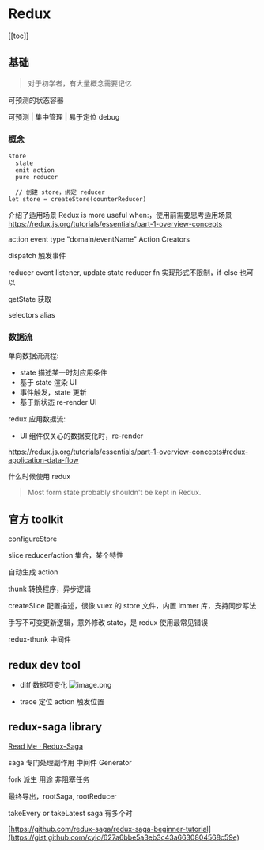 # Redux
[[toc]]

## 基础

> 对于初学者，有大量概念需要记忆

可预测的状态容器

可预测 | 集中管理 | 易于定位 debug

### 概念
```
store
  state
  emit action
  pure reducer

  // 创建 store，绑定 reducer
let store = createStore(counterReducer)
```

介绍了适用场景 Redux is more useful when:，使用前需要思考适用场景
https://redux.js.org/tutorials/essentials/part-1-overview-concepts

action event type "domain/eventName"
Action Creators

dispatch 触发事件

reducer event listener, update state
reducer fn 实现形式不限制，if-else 也可以

getState 获取

selectors alias

### 数据流
单向数据流流程:
- state 描述某一时刻应用条件
- 基于 state 渲染 UI
- 事件触发，state 更新
- 基于新状态 re-render UI 

redux 应用数据流:
- UI 组件仅关心的数据变化时，re-render

https://redux.js.org/tutorials/essentials/part-1-overview-concepts#redux-application-data-flow

什么时候使用 redux
> Most form state probably shouldn't be kept in Redux.

## 官方 toolkit 
configureStore

slice reducer/action 集合，某个特性

自动生成 action

thunk 转换程序，异步逻辑

createSlice 配置描述，很像 vuex 的 store 文件，内置 immer 库，支持同步写法

手写不可变更新逻辑，意外修改 state，是 redux 使用最常见错误

redux-thunk 中间件

## redux dev tool

- diff 数据项变化
![image.png](https://img.oaker.bid/?url=http://ww2.sinaimg.cn/large/4e5d3ea7gy1gj1qyi2thdj20q90d0tat.jpg)

- trace 定位 action 触发位置

## redux-saga library

[Read Me · Redux-Saga](https://redux-saga.js.org/)

saga 专门处理副作用 中间件 Generator

fork 派生 用途 非阻塞任务

最终导出，rootSaga, rootReducer

takeEvery or takeLatest saga 有多个时

[https://github.com/redux-saga/redux-saga-beginner-tutorial](https://gist.github.com/cyio/627a6bbe5a3eb3c43a6630804568c59e)

